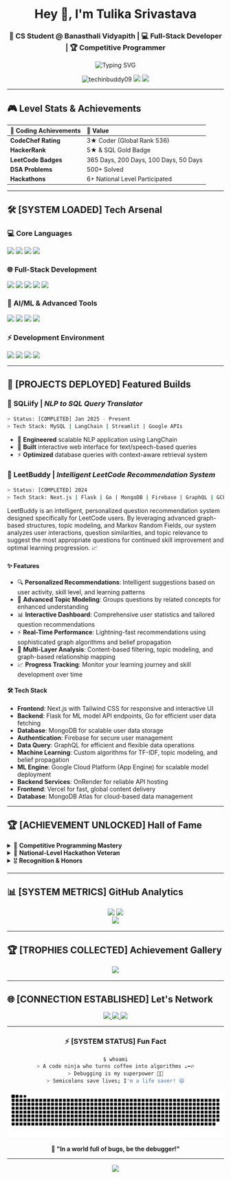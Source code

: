 <h1 align="center">Hey 👋, I'm Tulika Srivastava</h1>
<h3 align="center">🎯 CS Student @ Banasthali Vidyapith | 💻 Full-Stack Developer | 🏆 Competitive Programmer</h3>

<p align="center">
  <img src="https://readme-typing-svg.herokuapp.com?font=Fira+Code&weight=600&pause=1000&color=00FF41&width=600&lines=3★+CodeChef+Warrior+⚔️;SQL+Gold+Badge+Achiever+🥇;500%2B+DSA+Problems+Solved+💪;Full-Stack+Developer+🚀;NLP+%26+AI+Enthusiast+🤖;Open+Source+Contributor+🔥" alt="Typing SVG" />
</p>

<p align="center">
  <img src="https://komarev.com/ghpvc/?username=techinbuddy09&label=Profile%20Views&color=00ff41&style=flat-square" alt="techinbuddy09" />
  <img src="https://img.shields.io/badge/Focus-Full--Stack%20Development-00ff41?style=flat-square"/>
  <img src="https://img.shields.io/badge/Status-Hacking%20The%20Matrix-00ff41?style=flat-square"/>
</p>

---

## 🎮 Level Stats & Achievements

<div align="center">
  
| 🏅 **Coding Achievements** | 🎯 **Value** |
|:---------------------------|:-------------|
| **CodeChef Rating** | 3★ Coder (Global Rank 536) |
| **HackerRank** | 5★ & SQL Gold Badge |
| **LeetCode Badges** | 365 Days, 200 Days, 100 Days, 50 Days |
| **DSA Problems** | 500+ Solved |
| **Hackathons** | 6+ National Level Participated |

</div>

---

## 🛠️ **[SYSTEM LOADED]** Tech Arsenal

### 💻 **Core Languages**
<p align="left">
  <img src="https://img.shields.io/badge/C++-%2300599C.svg?style=for-the-badge&logo=c%2B%2B&logoColor=white"/>
  <img src="https://img.shields.io/badge/Python-3670A0?style=for-the-badge&logo=python&logoColor=ffdd54"/>
  <img src="https://img.shields.io/badge/JavaScript-%23323330.svg?style=for-the-badge&logo=javascript&logoColor=%23F7DF1E"/>
  <img src="https://img.shields.io/badge/SQL-316192?style=for-the-badge&logo=postgresql&logoColor=white"/>
</p>

### 🌐 **Full-Stack Development**
<p align="left">
  <img src="https://img.shields.io/badge/React-%2320232a.svg?style=for-the-badge&logo=react&logoColor=%2361DAFB"/>
  <img src="https://img.shields.io/badge/Flask-%23000.svg?style=for-the-badge&logo=flask&logoColor=white"/>
  <img src="https://img.shields.io/badge/Node.js-6DA55F?style=for-the-badge&logo=node.js&logoColor=white"/>
  <img src="https://img.shields.io/badge/Express.js-%23404d59.svg?style=for-the-badge&logo=express&logoColor=%2361DAFB"/>
  <img src="https://img.shields.io/badge/Tailwind_CSS-38B2AC?style=for-the-badge&logo=tailwind-css&logoColor=white"/>
</p>

### 🤖 **AI/ML & Advanced Tools**
<p align="left">
  <img src="https://img.shields.io/badge/LangChain-121212?style=for-the-badge&logo=chainlink&logoColor=white"/>
  <img src="https://img.shields.io/badge/Streamlit-FF4B4B?style=for-the-badge&logo=streamlit&logoColor=white"/>
  <img src="https://img.shields.io/badge/HuggingFace-FFCA28?style=for-the-badge&logo=huggingface&logoColor=black"/>
  <img src="https://img.shields.io/badge/Google_APIs-4285F4?style=for-the-badge&logo=google&logoColor=white"/>
</p>

### ⚡ **Development Environment**
<p align="left">
  <img src="https://img.shields.io/badge/git-%23F05033.svg?style=for-the-badge&logo=git&logoColor=white"/>
  <img src="https://img.shields.io/badge/GitHub-%23121011.svg?style=for-the-badge&logo=github&logoColor=white"/>
  <img src="https://img.shields.io/badge/MySQL-005C84?style=for-the-badge&logo=mysql&logoColor=white"/>
  <img src="https://img.shields.io/badge/VS_Code-0078D4?style=for-the-badge&logo=visual%20studio%20code&logoColor=white"/>
</p>

---

## 🚀 **[PROJECTS DEPLOYED]** Featured Builds

### 🎯 **SQLiify** | *NLP to SQL Query Translator*
```bash
> Status: [COMPLETED] Jan 2025 - Present
> Tech Stack: MySQL | LangChain | Streamlit | Google APIs
```
- 🧠 **Engineered** scalable NLP application using LangChain
- 🎤 **Built** interactive web interface for text/speech-based queries
- ⚡ **Optimized** database queries with context-aware retrieval system

### 🎯 **LeetBuddy** | *Intelligent LeetCode Recommendation System*
```bash
> Status: [COMPLETED] 2024
> Tech Stack: Next.js | Flask | Go | MongoDB | Firebase | GraphQL | GCP
```
LeetBuddy is an intelligent, personalized question recommendation system designed specifically for LeetCode users. By leveraging advanced graph-based structures, topic modeling, and Markov Random Fields, our system analyzes user interactions, question similarities, and topic relevance to suggest the most appropriate questions for continued skill improvement and optimal learning progression. 📈

#### **✨ Features**
- 🔍 **Personalized Recommendations**: Intelligent suggestions based on user activity, skill level, and learning patterns
- 🧠 **Advanced Topic Modeling**: Groups questions by related concepts for enhanced understanding
- 📊 **Interactive Dashboard**: Comprehensive user statistics and tailored question recommendations
- ⚡ **Real-Time Performance**: Lightning-fast recommendations using sophisticated graph algorithms and belief propagation
- 🎯 **Multi-Layer Analysis**: Content-based filtering, topic modeling, and graph-based relationship mapping
- 📈 **Progress Tracking**: Monitor your learning journey and skill development over time

#### **🛠️ Tech Stack**
- **Frontend**: Next.js with Tailwind CSS for responsive and interactive UI
- **Backend**: Flask for ML model API endpoints, Go for efficient user data fetching
- **Database**: MongoDB for scalable user data storage
- **Authentication**: Firebase for secure user management
- **Data Query**: GraphQL for efficient and flexible data operations
- **Machine Learning**: Custom algorithms for TF-IDF, topic modeling, and belief propagation
- **ML Engine**: Google Cloud Platform (App Engine) for scalable model deployment
- **Backend Services**: OnRender for reliable API hosting
- **Frontend**: Vercel for fast, global content delivery
- **Database**: MongoDB Atlas for cloud-based data management

---

## 🏆 **[ACHIEVEMENT UNLOCKED]** Hall of Fame

<details>
<summary>🥇 <b>Competitive Programming Mastery</b></summary>

- **🌟 3-Star CodeChef Warrior** - Global Rank 536 in Starters 173
- **🏅 HackerRank Legend** - 5-Star Rating + SQL Gold Badge
- **📅 LeetCode Consistency King** - 365 Days Badge + 500+ Problems Solved
- **🎯 Algotech Fellowship** - Top 4K among 20K+ participants

</details>

<details>
<summary>🚀 <b>National-Level Hackathon Veteran</b></summary>

- **💼 Corporate Giants**: Walmart Sparkathon, Goldman Sachs Hackathon
- **🌐 Tech Titans**: Google Girl Hackathon, Amazon HackOn
- **💳 Fintech Leaders**: JPMorgan Chase - Code For Good
- **🛒 E-commerce**: Flipkart Runway
- **🏆 Achievement**: Top 10 Finalist - BitBlitz Hackathon (CodeX @ SIT Pune)

</details>

<details>
<summary>🎖️ <b>Recognition & Honors</b></summary>

- **📜 Government Recognition** - Letter of Appreciation by Hon. Defence Minister Shri Rajnath Singh
- **🏆 Creative Excellence** - Winner, Short Film Competition (Banasthali Vidyapith)
- **☁️ Cloud Certified** - Google Cloud Skills Boost (Generative AI)

</details>

---

## 📊 **[SYSTEM METRICS]** GitHub Analytics

<div align="center">
  <img height="180em" src="https://github-readme-stats.vercel.app/api?username=techinbuddy09&show_icons=true&theme=matrix&include_all_commits=true&count_private=true"/>
  <img height="180em" src="https://github-readme-stats.vercel.app/api/top-langs/?username=techinbuddy09&layout=compact&langs_count=8&theme=matrix"/>
</div>

<div align="center">
  <img src="https://github-readme-streak-stats.herokuapp.com/?user=techinbuddy09&theme=matrix&hide_border=true" />
</div>

---

## 🏆 **[TROPHIES COLLECTED]** Achievement Gallery

<p align="center">
  <img src="https://github-profile-trophy.vercel.app/?username=techinbuddy09&theme=matrix&no-frame=true&column=7" />
</p>

---

## 🌐 **[CONNECTION ESTABLISHED]** Let's Network

<p align="center">
  <a href="https://www.linkedin.com/in/tulika-srivastava" target="_blank">
    <img src="https://img.shields.io/badge/LinkedIn-%230077B5.svg?style=for-the-badge&logo=linkedin&logoColor=white"/>
  </a>
  <a href="mailto:techbuddy815@gmail.com">
    <img src="https://img.shields.io/badge/Gmail-D14836?style=for-the-badge&logo=gmail&logoColor=white"/>
  </a>
  <a href="https://my-hacking-portfolioo.vercel.app/" target="_blank">
    <img src="https://img.shields.io/badge/Portfolio-%23ff69b4?style=for-the-badge&logo=firefox&logoColor=white"/>
  </a>
</p>

---

<div align="center">

### ⚡ **[SYSTEM STATUS]** Fun Fact
```bash
$ whoami
> A code ninja who turns coffee into algorithms ☕➡️🔥
> Debugging is my superpower 🐛🔧
> Semicolons save lives; I'm a life saver! 😄
```

<img src="https://raw.githubusercontent.com/platane/snk/output/github-contribution-grid-snake-dark.svg" />

**💚 "In a world full of bugs, be the debugger!"**

</div>

---

<p align="center">
  <img src="https://capsule-render.vercel.app/api?type=waving&color=00ff41&height=100&section=footer"/>
</p>
